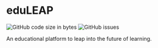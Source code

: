 # eduLEAP
![GitHub code size in bytes](https://img.shields.io/github/languages/code-size/abhishekmagdum/eduLEAP)
![GitHub issues](https://img.shields.io/github/issues-raw/abhishekmagdum/eduLEAP)

An educational platform to leap into the future of learning.

